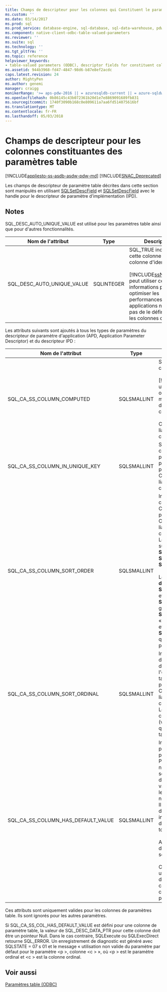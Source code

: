 ```yaml
---
title: Champs de descripteur pour les colonnes qui Constituent le paramètre table | Documents Microsoft
ms.custom: ''
ms.date: 03/14/2017
ms.prod: sql
ms.prod_service: database-engine, sql-database, sql-data-warehouse, pdw
ms.component: native-client-odbc-table-valued-parameters
ms.reviewer: ''
ms.suite: sql
ms.technology: ''
ms.tgt_pltfrm: ''
ms.topic: reference
helpviewer_keywords:
- table-valued parameters (ODBC), descriptor fields for constituent columns
ms.assetid: 944b3968-fd47-4847-98d6-b87e8ef2acdc
caps.latest.revision: 24
author: MightyPen
ms.author: genemi
manager: craigg
monikerRange: '>= aps-pdw-2016 || = azuresqldb-current || = azure-sqldw-latest || >= sql-server-2016 || = sqlallproducts-allversions'
ms.openlocfilehash: 0b86145c43b072361b20d1e7e8869091689fb831
ms.sourcegitcommit: 1740f3090b168c0e809611a7aa6fd514075616bf
ms.translationtype: MT
ms.contentlocale: fr-FR
ms.lasthandoff: 05/03/2018
---
```

# <a name="descriptor-fields-for-table-valued-parameter-constituent-columns"></a>Champs de descripteur pour les colonnes constituantes des paramètres table
[!INCLUDE[appliesto-ss-asdb-asdw-pdw-md](../../includes/appliesto-ss-asdb-asdw-pdw-md.md)]
[!INCLUDE[SNAC_Deprecated](../../includes/snac-deprecated.md)]

  Les champs de descripteur de paramètre table décrites dans cette section sont manipulés en utilisant [SQLSetDescField](../../relational-databases/native-client-odbc-api/sqlsetdescfield.md) et [SQLSetDescField](../../relational-databases/native-client-odbc-api/sqlsetdescfield.md) avec le handle pour le descripteur de paramètre d’implémentation (IPD).  
  
## <a name="remarks"></a>Notes  
 SQL_DESC_AUTO_UNIQUE_VALUE est utilisé pour les paramètres table ainsi que pour d'autres fonctionnalités.  
  
|Nom de l'attribut|Type| Description|  
|--------------------|----------|-----------------|  
|SQL_DESC_AUTO_UNIQUE_VALUE|SQLINTEGER|SQL_TRUE indique que cette colonne est une colonne d'identité.<br /><br /> [!INCLUDE[ssNoVersion](../../includes/ssnoversion-md.md)] peut utiliser ces informations pour optimiser les performances, mais les applications ne doivent pas de le définir pour les colonnes d’identité.|  
  
 Les attributs suivants sont ajoutés à tous les types de paramètres du descripteur de paramètre d'application (APD, Application Parameter Descriptor) et du descripteur IPD :  
  
|Nom de l'attribut|Type| Description|  
|--------------------|----------|-----------------|  
|SQL_CA_SS_COLUMN_COMPUTED|SQLSMALLINT|SQL_TRUE indique que cette colonne est calculée.<br /><br /> [!INCLUDE[ssNoVersion](../../includes/ssnoversion-md.md)] peut utiliser ces informations pour optimiser les performances, mais les applications ne doivent pas définir pour les colonnes calculées.<br /><br /> Cet attribut est ignoré pour les liaisons qui ne sont pas des colonnes de paramètres table.|  
|SQL_CA_SS_COLUMN_IN_UNIQUE_KEY|SQLSMALLINT|SQL_TRUE indique qu'une colonne de paramètre table participe à une clé unique. Cela peut accroître les performances des requêtes. Cet attribut est ignoré pour les liaisons qui ne sont pas des colonnes de paramètres table.|  
|SQL_CA_SS_COLUMN_SORT_ORDER|SQLSMALLINT|Indique l'ordre de tri d'une colonne de paramètre table. Cela peut accroître les performances des requêtes. Cet attribut est ignoré pour les liaisons qui ne sont pas des colonnes de paramètres table. Les valeurs possibles sont les suivantes : <br />**SQL_SS_ASCENDING_ORDER**<br />**SQL_SS_DESCENDING_ORDER**<br />**SQL_SS_ORDER_UNSPECIFIED**<br /><br /> Les valeurs autres que **différentes de SQL_SS_ASCENDING_ORDER** et **SQL_SS_DESCENDING_ORDER** génèrent une erreur avec **SQLSTATE HY024** message « valeur d’attribut non valide » et sont traités comme des **SQL_SS_ORDER_UNSPECIFIED**, qui est la valeur par défaut pour cet attribut.|  
|SQL_CA_SS_COLUMN_SORT_ORDINAL|SQLSMALLINT|Indique l'ordinal d'une colonne de paramètre table dans le jeu des colonnes qui définissent l'ordre global d'un paramètre table. Cela peut accroître les performances des requêtes. Cet attribut est ignoré pour les liaisons qui ne sont pas des colonnes de paramètres table. Les ordinaux de tri commencent à 1. La valeur 0 (valeur par défaut) indique qu'une colonne de paramètre table n'a pas d'ordre de tri.|  
|SQL_CA_SS_COLUMN_HAS_DEFAULT_VALUE|SQLSMALLINT|Indique si toutes les lignes du paramètre table ont la valeur par défaut de cette colonne. Pour les paramètres table, il n'est pas possible de sélectionner la valeur par défaut ligne par ligne. Une valeur SQL_FALSE indique que les lignes ont des valeurs qui ne sont pas définies par défaut. Il s'agit du paramètre par défaut. Une valeur SQL_TRUE indique que cette colonne a des valeurs par défaut pour toutes les lignes.<br /><br /> Avec SQL_TRUE, aucune donnée n'est envoyée au serveur.<br /><br /> Ce champ peut également être utilisé avec des colonnes d'identité ou des colonnes calculées, si les valeurs de colonnes ne sont pas requises pour le traitement serveur.|  
  
 Ces attributs sont uniquement valides pour les colonnes de paramètres table. Ils sont ignorés pour les autres paramètres.  
  
 Si SQL_CA_SS_COL_HAS_DEFAULT_VALUE est défini pour une colonne de paramètre table, la valeur de SQL_DESC_DATA_PTR pour cette colonne doit être un pointeur Null. Dans le cas contraire, SQLExecute ou SQLExecDirect retourne SQL_ERROR. Un enregistrement de diagnostic est généré avec SQLSTATE = 07 s 01 et le message « utilisation non valide du paramètre par défaut pour le paramètre \<p >, colonne \<c > », où \<p > est le paramètre ordinal et \<c > est la colonne ordinal.  
  
## <a name="see-also"></a>Voir aussi  
 [Paramètres table &#40;ODBC&#41;](../../relational-databases/native-client-odbc-table-valued-parameters/table-valued-parameters-odbc.md)  
  
  
